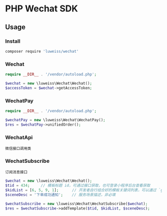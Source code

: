 # PHP Wechat SDK

## Usage

### Install

```bash
composer require 'luweiss/wechat'
```

### Wechat

```php
require __DIR__ . '/vendor/autoload.php';

$wechat = new \luweiss\Wechat\Wechat();
$accessToken = $wechat->getAccessToken;
```

### WechatPay

```php
require __DIR__ . '/vendor/autoload.php';

$wechatPay = new \luweiss\Wechat\WechatPay();
$res = $wechatPay->unifiedOrder();
```

### WechatApi
```微信接口调用类```

### WechatSubscribe
```订阅消息接口```
```php
$wechat = new \luweiss\Wechat\Wechat();
$tid = 434;     // 模板标题 id，可通过接口获取，也可登录小程序后台查看获取
$kidList = [6, 5, 9, 1];      // 开发者自行组合好的模板关键词列表，可以通过 `getTemplateKeywords` 方法获取
$sceneDesc = '下单成功通知';    // 服务场景描述，非必填

$wechatSubscribe = new \luweiss\Wechat\WechatSubscribe($wechat);
$res = $wechatSubscribe->addTemplate($tid, $kidList, $sceneDesc);
```
